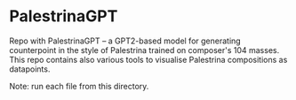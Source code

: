# PalestrinaGPT
Repo with PalestrinaGPT – a GPT2-based model for generating counterpoint in the style of Palestrina trained on composer's 104 masses. This repo contains also various tools to visualise Palestrina compositions as datapoints.

Note: run each file from this directory.
